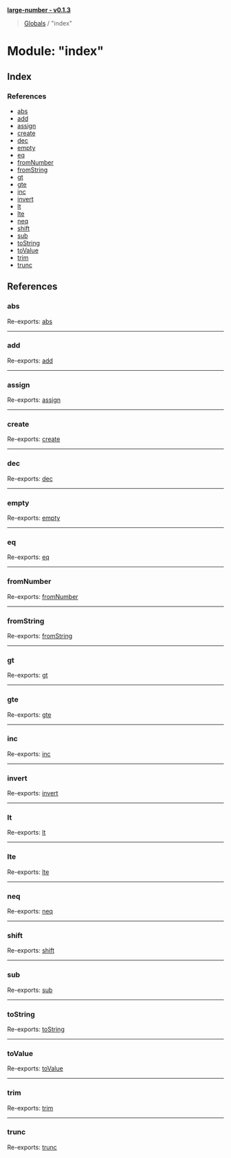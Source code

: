 **[large-number - v0.1.3](../README.md)**

> [Globals](../globals.md) / "index"

# Module: "index"

## Index

### References

* [abs](_index_.md#abs)
* [add](_index_.md#add)
* [assign](_index_.md#assign)
* [create](_index_.md#create)
* [dec](_index_.md#dec)
* [empty](_index_.md#empty)
* [eq](_index_.md#eq)
* [fromNumber](_index_.md#fromnumber)
* [fromString](_index_.md#fromstring)
* [gt](_index_.md#gt)
* [gte](_index_.md#gte)
* [inc](_index_.md#inc)
* [invert](_index_.md#invert)
* [lt](_index_.md#lt)
* [lte](_index_.md#lte)
* [neq](_index_.md#neq)
* [shift](_index_.md#shift)
* [sub](_index_.md#sub)
* [toString](_index_.md#tostring)
* [toValue](_index_.md#tovalue)
* [trim](_index_.md#trim)
* [trunc](_index_.md#trunc)

## References

### abs

Re-exports: [abs](_abs_.md#abs)

___

### add

Re-exports: [add](_add_.md#add)

___

### assign

Re-exports: [assign](_assign_.md#assign)

___

### create

Re-exports: [create](_create_.md#create)

___

### dec

Re-exports: [dec](_dec_.md#dec)

___

### empty

Re-exports: [empty](_empty_.md#empty)

___

### eq

Re-exports: [eq](_eq_.md#eq)

___

### fromNumber

Re-exports: [fromNumber](_fromnumber_.md#fromnumber)

___

### fromString

Re-exports: [fromString](_fromstring_.md#fromstring)

___

### gt

Re-exports: [gt](_gt_.md#gt)

___

### gte

Re-exports: [gte](_gte_.md#gte)

___

### inc

Re-exports: [inc](_inc_.md#inc)

___

### invert

Re-exports: [invert](_invert_.md#invert)

___

### lt

Re-exports: [lt](_lt_.md#lt)

___

### lte

Re-exports: [lte](_lte_.md#lte)

___

### neq

Re-exports: [neq](_neq_.md#neq)

___

### shift

Re-exports: [shift](_shift_.md#shift)

___

### sub

Re-exports: [sub](_sub_.md#sub)

___

### toString

Re-exports: [toString](_tostring_.md#tostring)

___

### toValue

Re-exports: [toValue](_tovalue_.md#tovalue)

___

### trim

Re-exports: [trim](_trim_.md#trim)

___

### trunc

Re-exports: [trunc](_trunc_.md#trunc)
